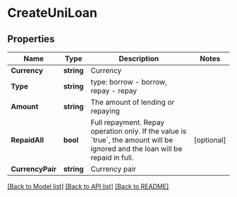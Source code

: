 # CreateUniLoan

## Properties

Name | Type | Description | Notes
------------ | ------------- | ------------- | -------------
**Currency** | **string** | Currency | 
**Type** | **string** | type: borrow - borrow, repay - repay | 
**Amount** | **string** | The amount of lending or repaying | 
**RepaidAll** | **bool** | Full repayment.  Repay operation only.  If the value is &#x60;true&#x60;, the amount will be ignored and the loan will be repaid in full. | [optional] 
**CurrencyPair** | **string** | Currency pair | 

[[Back to Model list]](../README.md#documentation-for-models) [[Back to API list]](../README.md#documentation-for-api-endpoints) [[Back to README]](../README.md)


